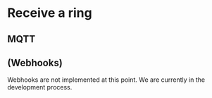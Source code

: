 # Receive a ring

## MQTT

## (Webhooks)

Webhooks are not implemented at this point. We are currently in the development process.
